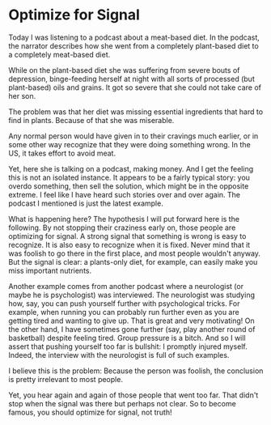 # Optimize for Signal

Today I was listening to a podcast about a meat-based diet. In the podcast, the
narrator describes how she went from a completely plant-based diet to a
completely meat-based diet.

While on the plant-based diet she was suffering from severe bouts of
depression, binge-feeding herself at night with all sorts of processed (but
plant-based) oils and grains. It got so severe that she could not take care of
her son.

The problem was that her diet was missing essential ingredients that hard to
find in plants. Because of that she was miserable.

Any normal person would have given in to their cravings much earlier, or in
some other way recognize that they were doing something wrong. In the US, it
takes effort to avoid meat.

Yet, here she is talking on a podcast, making money. And I get the feeling this
is not an isolated instance. It appears to be a fairly typical story: you
overdo something, then sell the solution, which might be in the opposite
extreme. I feel like I have heard such stories over and over again. The podcast
I mentioned is just the latest example.

What is happening here? The hypothesis I will put forward here is the
following. By not stopping their craziness early on, those people are
optimizing for signal. A strong signal that something is wrong is easy to
recognize. It is also easy to recognize when it is fixed. Never mind that it
was foolish to go there in the first place, and most people wouldn't anyway.
But the signal is clear: a plants-only diet, for example, can easily make you
miss important nutrients.

Another example comes from another podcast where a neurologist (or maybe he is
psychologist) was interviewed. The neurologist was studying how, say, you can
push yourself further with psychological tricks. For example, when running you
can probably run further even as you are getting tired and wanting to give up.
That is great and very motivating! On the other hand, I have sometimes gone
further (say, play another round of basketball) despite feeling tired. Group
pressure is a bitch. And so I will assert that pushing yourself too far is
bullshit: I promptly injured myself. Indeed, the interview with the neurologist
is full of such examples.

I believe this is the problem: Because the person was foolish, the conclusion
is pretty irrelevant to most people.

Yet, you hear again and again of those people that went too far. That didn't
stop when the signal was there but perhaps not clear. So to become famous, you
should optimize for signal, not truth!
